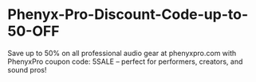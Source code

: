 # Phenyx-Pro-Discount-Code-up-to-50-OFF
Save up to 50% on all professional audio gear at phenyxpro.com with PhenyxPro coupon code: 5SALE – perfect for performers, creators, and sound pros!
